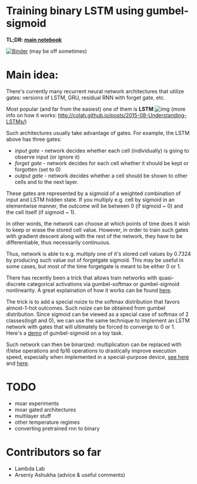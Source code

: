 # Training binary LSTM using gumbel-sigmoid

__TL;DR: [main notebook](https://github.com/yandexdataschool/gumbel_lstm/blob/master/binary_lstm.ipynb)__

[![Binder](http://mybinder.org/badge.svg)](http://mybinder.org:/repo/yandexdataschool/gumbel_lstm) (may be off sometimes)

# Main idea:

There's currently many recurrent neural network architectures that utilize gates: versions of LSTM, GRU, residual RNN with forget gate, etc. 

Most popular (and far from the easiest) one of them is __LSTM__
![img](http://colah.github.io/images/post-covers/lstm.png)
(more info on how it works: http://colah.github.io/posts/2015-08-Understanding-LSTMs/)

Such architectures usually take advantage of gates. For example, the LSTM above has three gates:
- _input gate_ - network decides whether each cell (individually) is going to observe input (or ignore it)
- _forget gate_ - network decides for each cell whether it should be kept or forgotten (set to 0)
- _output gate_ - network decides whether a cell should be shown to other cells and to the next layer.

These gates are represented by a sigmoid of a weighted combination of input and LSTM hidden state. If you multiply e.g. cell by sigmoid in an elementwise manner, the outcome will be between 0 (if sigmoid ~ 0) and the cell itself (if sigmoid ~ 1).

In other words, the network can choose at which points of time does it wish to keep or erase the stored cell value. However, in order to train such gates with gradient descent along with the rest of the network, they have to be differentiable, thus necessarily continuous.

Thus, network is able to e.g. multiply one of it's stored cell values by 0.7324 by producing such value out of forgetgate sigmoid. This may be useful in some cases, but most of the time forgetgate is meant to be either 0 or 1.

There has recently been a trick that allows train networks with quasi-discrete categorical activations via gumbel-softmax or gumbel-sigmoid nonlinearity. A great explaination of how it works can be found [here](http://blog.evjang.com/2016/11/tutorial-categorical-variational.html).

The trick is to add a special noize to the softmax distribution that favors almost-1-hot outcomes. Such noize can be obtained from gumbel distribution. Since sigmoid can be viewed as a special case of softmax of 2 classes(logit and 0), we can use the same technique to implement an LSTM network with gates that will ultimately be forced to converge to 0 or 1. Here's a [demo](https://github.com/yandexdataschool/gumbel_lstm/blob/master/demo_gumbel_sigmoid.ipynb) of gumbel-sigmoid on a toy task.

Such network can then be binarized: multiplication can be replaced with if/else operations and fp16 operations to drastically improve execution speed, especially when implemented in a special-purpose device, [see here](https://www.engadget.com/2016/04/28/movidius-fathom-neural-compute-stick/ ) and [here](https://arxiv.org/abs/1602.02830).

# TODO
- moar experiments
- moar gated architectures
- multilayer stuff
- other temperature regimes
- converting pretrained rnn to binary

# Contributors so far
- Lambda Lab
- Arseniy Ashukha (advice & useful comments)
